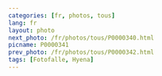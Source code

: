 ```yaml
---
categories: [fr, photos, tous]
lang: fr
layout: photo
next_photo: /fr/photos/tous/P0000340.html
picname: P0000341
prev_photo: /fr/photos/tous/P0000342.html
tags: [Fotofalle, Hyena]
---
```

